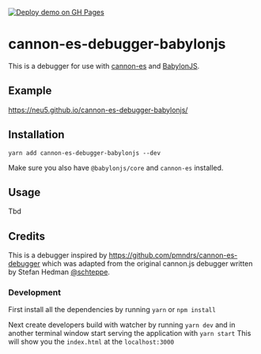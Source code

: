 [![Deploy demo on GH Pages](https://github.com/neu5/cannon-es-debugger-babylonjs/actions/workflows/deploy-demo.yml/badge.svg)](https://github.com/neu5/cannon-es-debugger-babylonjs/actions/workflows/deploy-demo.yml)

# cannon-es-debugger-babylonjs

This is a debugger for use with [cannon-es](https://github.com/pmndrs/cannon-es) and [BabylonJS](https://www.babylonjs.com/).

## Example

https://neu5.github.io/cannon-es-debugger-babylonjs/

## Installation

```
yarn add cannon-es-debugger-babylonjs --dev
```

Make sure you also have `@babylonjs/core` and `cannon-es` installed.

## Usage

Tbd

## Credits

This is a debugger inspired by https://github.com/pmndrs/cannon-es-debugger which was adapted from the original cannon.js debugger written by Stefan Hedman [@schteppe](https://github.com/schteppe).

### Development

First install all the dependencies by running
`yarn`
or `npm install`

Next create developers build with watcher by running
`yarn dev`
and in another terminal window start serving the application with
`yarn start`
This will show you the `index.html` at the `localhost:3000`
